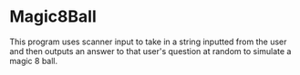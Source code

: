 # Magic8Ball
This program uses scanner input to take in a string inputted from the user and then outputs an answer to that user's question at random to simulate a magic 8 ball.
